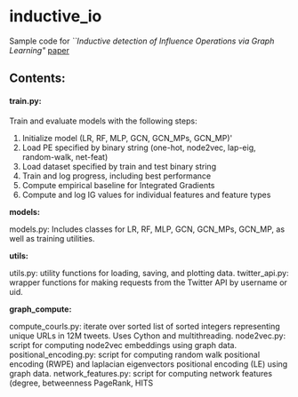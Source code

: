 # inductive_io

Sample code for _``Inductive detection of Influence Operations via Graph Learning"_ [paper](https://arxiv.org/abs/2305.16544)

## Contents:

#### train.py:   
Train and evaluate models with the following steps:
1. Initialize model (LR, RF, MLP, GCN, GCN_MPs, GCN_MP)'
2. Load PE specified by binary string (one-hot, node2vec, lap-eig, random-walk, net-feat)
3. Load dataset specified by train and test binary string
4. Train and log progress, including best performance
5. Compute empirical baseline for Integrated Gradients 
6. Compute and log IG values for individual features and feature types

**models:**

models.py: Includes classes for LR, RF, MLP, GCN, GCN_MPs, GCN_MP, as well as training utilities.
  
**utils:**

utils.py: utility functions for loading, saving, and plotting data.
twitter_api.py: wrapper functions for making requests from the Twitter API by username or uid.

**graph_compute:**

compute_courls.py: iterate over sorted list of sorted integers representing unique URLs in 12M tweets. Uses Cython and multithreading. 
node2vec.py: script for computing node2vec embeddings using graph data.
positional_encoding.py: script for computing random walk positional encoding (RWPE) and laplacian eigenvectors positional encoding (LE) using graph data.
network_features.py: script for computing network features (degree, betweenness PageRank, HITS
